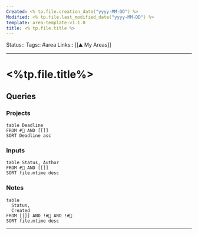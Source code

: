 ```yaml
---
Created: <% tp.file.creation_date("yyyy-MM-DD") %>
Modified: <% tp.file.last_modified_date("yyyy-MM-DD") %>
template: area-template-v1.1.0
title: <% tp.file.title %>
---
```


Status::
Tags:: #area
Links:: [[⛰ My Areas]]
___
# <%tp.file.title%>

## Queries

### Projects

```dataview
table Deadline
FROM #🚧 AND [[]]
SORT Deadline asc
```

### Inputs

```dataview
table Status, Author
FROM #📖 AND [[]]
SORT file.mtime desc
```

### Notes

```dataview
table 
  Status,
  Created
FROM [[]] AND !#🚧 AND !#📖
SORT file.mtime desc
```

___

